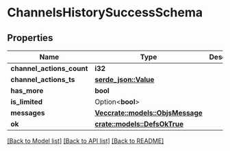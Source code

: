 # ChannelsHistorySuccessSchema

## Properties

Name | Type | Description | Notes
------------ | ------------- | ------------- | -------------
**channel_actions_count** | **i32** |  | 
**channel_actions_ts** | [**serde_json::Value**](.md) |  | 
**has_more** | **bool** |  | 
**is_limited** | Option<**bool**> |  | [optional]
**messages** | [**Vec<crate::models::ObjsMessage>**](objs_message.md) |  | 
**ok** | [**crate::models::DefsOkTrue**](defs_ok_true.md) |  | 

[[Back to Model list]](../README.md#documentation-for-models) [[Back to API list]](../README.md#documentation-for-api-endpoints) [[Back to README]](../README.md)


